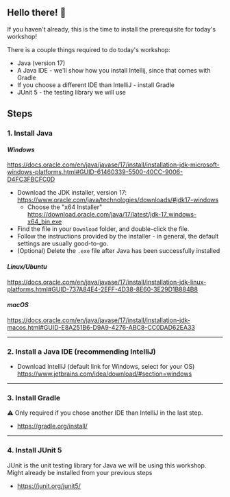 ## Hello there! 👋 
If you haven't already, this is the time to install the prerequisite for today's workshop! 

There is a couple things required to do today's workshop: 
- Java (version 17) 
- A Java IDE - we'll show how you install Intellij, since that comes with Gradle
- If you choose a different IDE than IntelliJ - install Gradle
- JUnit 5 - the testing library we will use

## Steps

### 1. Install Java
#### *Windows* 
https://docs.oracle.com/en/java/javase/17/install/installation-jdk-microsoft-windows-platforms.html#GUID-61460339-5500-40CC-9006-D4FC3FBCFC0D

- Download the JDK installer, version 17: https://www.oracle.com/java/technologies/downloads/#jdk17-windows
    - Choose the "x64 Installer" https://download.oracle.com/java/17/latest/jdk-17_windows-x64_bin.exe
- Find the file in your `Download` folder, and double-click the file.
- Follow the instructions provided by the installer - in general, the default settings are usually good-to-go. 
- (Optional) Delete the `.exe` file after Java has been successfully installed 

#### *Linux/Ubuntu*
https://docs.oracle.com/en/java/javase/17/install/installation-jdk-linux-platforms.html#GUID-737A84E4-2EFF-4D38-8E60-3E29D1B884B8

#### *macOS* 
https://docs.oracle.com/en/java/javase/17/install/installation-jdk-macos.html#GUID-E8A251B6-D9A9-4276-ABC8-CC0DAD62EA33

---
### 2. Install a Java IDE (recommending IntelliJ)
- Download IntelliJ (default link for Windows, select for your OS) https://www.jetbrains.com/idea/download/#section=windows


---
### 3. Install Gradle 
⚠ Only required if you chose another IDE than IntelliJ in the last step. 
- https://gradle.org/install/

---
### 4. Install JUnit 5
JUnit is the unit testing library for Java we will be using this workshop. Might already be installed from your previous steps
- https://junit.org/junit5/

